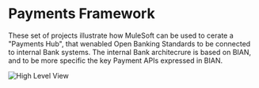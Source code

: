 

# Payments Framework

These set of projects illustrate how MuleSoft can be used to cerate a "Payments Hub", that wenabled Open Banking Standards to be
connected to internal Bank systems. The internal Bank architecrure is based on BIAN, and to be more specific the key 
Payment APIs expressed in BIAN.



![High Level View](https://exchange2-file-upload-service-kprod.s3.us-east-1.amazonaws.com/55beca47-c1e9-4b5d-a08b-3d6337551bf4-image.png)
